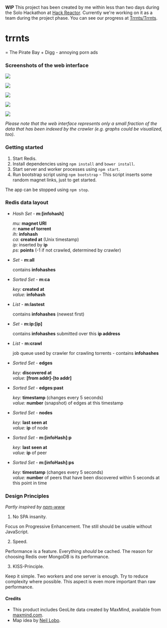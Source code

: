 **WIP** This project has been created by me within less than two days during the Solo Hackathon at [Hack Reactor](http://www.hackreactor.com/). Currently we're working on it as a team during the project phase. You can see our progress at [Trrnts/Trrnts](https://github.com/Trrnts/Trrnts).

# trrnts

= The Pirate Bay + Digg - annoying porn ads

### Screenshots of the web interface

![](https://raw.githubusercontent.com/alexanderGugel/trrnts/gh-pages/1.png)

![](https://raw.githubusercontent.com/alexanderGugel/trrnts/gh-pages/2.png)

![](https://raw.githubusercontent.com/alexanderGugel/trrnts/gh-pages/3.png)

![](https://raw.githubusercontent.com/alexanderGugel/trrnts/gh-pages/4.png)

![](https://raw.githubusercontent.com/alexanderGugel/trrnts/gh-pages/5.png)

*Please note that the web interface represents only a small fraction of the data that has been indexed by the crawler (e.g. graphs could be visualized, too).*

### Getting started

1. Start Redis.
2. Install dependencies using `npm install` and `bower install`.
3. Start server and worker processes using `npm start`.
4. Run bootstrap script using `npm bootstrap` - This script inserts some random magnet links, just to get started.

The app can be stopped using `npm stop`.

### Redis data layout

- *Hash Set* - **m:[infohash]**

  *mu:* **magnet URI**  
  *n:* **name of torrent**  
  *ih:* **infohash**  
  *ca:* **created at** (Unix timestamp)  
  *ip:* inserted by **ip**  
  *ps:* **points** (-1 if not crawled, determined by crawler)

- *Set* - **m:all**

  contains **infohashes**

- *Sorted Set* - **m:ca**

  *key:* **created at**  
  *value:* **infohash**

- *List* - **m:lastest**

  contains **infohashes** (newest first)

- *Set* - **m:ip:[ip]**

  contains **infohashes** submitted over this **ip address**

- *List* - **m:crawl**

  job queue used by crawler for crawling torrents - contains **infohashes**

- *Sorted Set* - **edges**

  *key:* **discovered at**  
  *value:* **[from addr]-[to addr]**

- *Sorted Set* - **edges:past**

  *key:* **timestamp** (changes every 5 seconds)  
  *value:* **number** (snapshot) of edges at this timestamp

- *Sorted Set* - **nodes**

  *key:* **last seen at**  
  *value:* **ip** of node

- *Sorted Set* - **m:[infoHash]:p**

  *key:* **last seen at**  
  *value:* **ip** of peer

- *Sorted Set* - **m:[infoHash]:ps**

  *key:* **timestamp** (changes every 5 seconds)  
  *value:* **number** of peers that have been discovered within 5 seconds
  at this point in time

### Design Principles

*Partly inspired by [npm-www](https://github.com/npm/npm-www#design-philosophy)*

1. No SPA insanity.

  Focus on Progressive Enhancement. The still should be usable without JavaScript.

2. Speed.

  Performance is a feature. Everything *should* be cached. The reason for choosing Redis over MongoDB is its performance.

3. KISS-Principle.

  Keep it simple. Two workers and one server is enough. Try to reduce complexity where possible. This aspect is even more important than raw performance.

#### Credits

- This product includes GeoLite data created by MaxMind, available from [maxmind.com](http://www.maxmind.com").
- Map idea by [Neil Lobo](https://github.com/neillobo).
